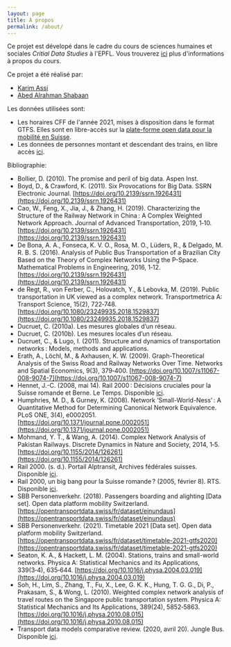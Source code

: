 ```yaml
---
layout: page
title: À propos
permalink: /about/
---
```


Ce projet est dévelopé dans le cadre du cours de sciences humaines et sociales *Critial Data Studies* à l'EPFL. Vous trouverez [ici](https://www.epfl.ch/schools/cdh/education-2/new-classes-2020-2021/les-donnees-en-contexte-critical-data-studies/) plus d'informations à propos du cours. 

Ce projet a été réalisé par:
- [Karim Assi](https://github.com/karimassi) 
- [Abed Alrahman Shabaan](http://github.com/aalshabaan)

Les données utilisées sont:
- Les horaires CFF de l'année 2021, mises à disposition dans le format GTFS. Elles sont en libre-accès sur la [plate-forme open data pour la mobilité en Suisse](https://opentransportdata.swiss/fr/dataset/timetable-2021-gtfs2020).
- Les données de personnes montant et descendant des trains, en libre accès [ici](https://opentransportdata.swiss/fr/dataset/einundaus).


Bibliographie:
- Bollier, D. (2010). The promise and peril of big data. Aspen Inst.
- Boyd, D., & Crawford, K. (2011). Six Provocations for Big Data. SSRN Electronic Journal. [https://doi.org/10.2139/ssrn.1926431](https://doi.org/10.2139/ssrn.1926431)
- Cao, W., Feng, X., Jia, J., & Zhang, H. (2019). Characterizing the Structure of the Railway Network in China : A Complex Weighted Network Approach. Journal of Advanced Transportation, 2019, 1‑10. [https://doi.org/10.2139/ssrn.1926431](https://doi.org/10.2139/ssrn.1926431)
- De Bona, A. A., Fonseca, K. V. O., Rosa, M. O., Lüders, R., & Delgado, M. R. B. S. (2016). Analysis of Public Bus Transportation of a Brazilian City Based on the Theory of Complex Networks Using the P-Space. Mathematical Problems in Engineering, 2016, 1‑12. [https://doi.org/10.2139/ssrn.1926431](https://doi.org/10.2139/ssrn.1926431)
- de Regt, R., von Ferber, C., Holovatch, Y., & Lebovka, M. (2019). Public transportation in UK viewed as a complex network. Transportmetrica A: Transport Science, 15(2), 722‑748. [https://doi.org/10.1080/23249935.2018.1529837](https://doi.org/10.1080/23249935.2018.1529837)
- Ducruet, C. (2010a). Les mesures globales d’un réseau.
- Ducruet, C. (2010b). Les mesures locales d’un réseau.
- Ducruet, C., & Lugo, I. (2011). Structure and dynamics of transportation networks : Models, methods and applications.
- Erath, A., Löchl, M., & Axhausen, K. W. (2009). Graph-Theoretical Analysis of the Swiss Road and Railway Networks Over Time. Networks and Spatial Economics, 9(3), 379‑400. [https://doi.org/10.1007/s11067-008-9074-7](https://doi.org/10.1007/s11067-008-9074-7)
- Hennet, J.-C. (2008, mai 14). Rail 2000 : Décisions cruciales pour la Suisse romande et Berne. Le Temps. Disponible [ici](https://www.letemps.ch/opinions/rail-2000-decisions-cruciales-suisse-romande-berne).
- Humphries, M. D., & Gurney, K. (2008). Network ‘Small-World-Ness’ : A Quantitative Method for Determining Canonical Network Equivalence. PLoS ONE, 3(4), e0002051. [https://doi.org/10.1371/journal.pone.0002051](https://doi.org/10.1371/journal.pone.0002051)
- Mohmand, Y. T., & Wang, A. (2014). Complex Network Analysis of Pakistan Railways. Discrete Dynamics in Nature and Society, 2014, 1‑5. [https://doi.org/10.1155/2014/126261](https://doi.org/10.1155/2014/126261)
- Rail 2000. (s. d.). Portail Alptransit, Archives fédérales suisses. Disponible [ici](https://www.alptransit-portal.ch/fr/apercu/construction/evenements/ereignis/rail-2000/true).
- Rail 2000, un big bang pour la Suisse romande ? (2005, février 8). RTS. Disponible [ici](https://pages.rts.ch/emissions/abe/426327-rail-2000-un-big-bang-pour-la-suisse-romande.html).
- SBB Personenverkehr. (2018). Passengers boarding and alighting [Data set]. Open data platform mobility Switzerland. [https://opentransportdata.swiss/fr/dataset/einundaus](https://opentransportdata.swiss/fr/dataset/einundaus)
- SBB Personenverkehr. (2021). Timetable 2021 [Data set]. Open data platform mobility Switzerland. [https://opentransportdata.swiss/fr/dataset/timetable-2021-gtfs2020](https://opentransportdata.swiss/fr/dataset/timetable-2021-gtfs2020)
- Seaton, K. A., & Hackett, L. M. (2004). Stations, trains and small-world networks. Physica A: Statistical Mechanics and its Applications, 339(3‑4), 635‑644. [https://doi.org/10.1016/j.physa.2004.03.019](https://doi.org/10.1016/j.physa.2004.03.019)
- Soh, H., Lim, S., Zhang, T., Fu, X., Lee, G. K. K., Hung, T. G. G., Di, P., Prakasam, S., & Wong, L. (2010). Weighted complex network analysis of travel routes on the Singapore public transportation system. Physica A: Statistical Mechanics and Its Applications, 389(24), 5852‑5863. [https://doi.org/10.1016/j.physa.2010.08.015](https://doi.org/10.1016/j.physa.2010.08.015)
- Transport data models comparative review. (2020, avril 20). Jungle Bus. Disponible [ici](http://junglebus.io/MobilityData/benchmarks/Transport%20data%20models%20comparative%20review.html#Geographical-description-of-the-stop-or-station).

<!-- 
This project is carried in the scope of the social sciences and humanities course *Critical Data Studies* at EPFL. You can learn more about the course [here](https://www.epfl.ch/schools/cdh/education-2/new-classes-2020-2021/les-donnees-en-contexte-critical-data-studies/).

The project was carried out by:
- [Karim Assi](https://github.com/karimassi) 
- [Abed Alrahman Shabaan](http://github.com/aalshabaan)


The data used is the 2021 timetable information from SBB, provided in the GTFS format. It is freely available on the [open data platform for mobility in Switzerland](https://opentransportdata.swiss/en/dataset/timetable-2021-gtfs2020). -->

